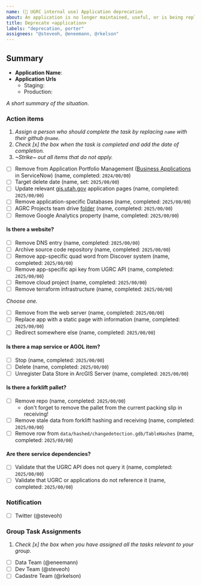 ```yaml
---
name: (🔐 UGRC internal use) Application deprecation
about: An application is no longer maintained, useful, or is being replaced
title: Deprecate <application>
labels: "deprecation, porter"
assignees: "@steveoh, @eneemann, @rkelson"
---
```


## Summary

- **Application Name**:
- **Application Urls**
  - Staging:
  - Production:

_A short summary of the situation._

### Action items

1. _Assign a person who should complete the task by replacing `name` with their github `@name`._
1. _Check [x] the box when the task is completed and add the date of completion._
1. _~Strike~ out all items that do not apply._

- [ ] Remove from Application Portfolio Management ([Business Applications](https://utah.servicenowservices.com/now/nav/ui/classic/params/target/cmdb_ci_business_app_list.do%3Fsysparm_userpref_module%3D11133b75870003005f9f578c87cb0bfe) in ServiceNow) (name, completed: `2024/00/00`)
- [ ] Target delete date (name, set: `2025/00/00`)
- [ ] Update relevant [gis.utah.gov](https://gis.utah.gov/developer/application) application pages (name, completed: `2025/00/00`)
- [ ] Remove application-specific Databases (name, completed: `2025/00/00`)
- [ ] AGRC Projects team drive [folder](https://drive.google.com/drive/folders/0AIVByxAYHd4oUk9PVA) (name, completed: `2025/00/00`)
- [ ] Remove Google Analytics property (name, completed: `2025/00/00`)

#### Is there a website?

- [ ] Remove DNS entry (name, completed: `2025/00/00`)
- [ ] Archive source code repository (name, completed: `2025/00/00`)
- [ ] Remove app-specific quad word from Discover system (name, completed: `2025/00/00`)
- [ ] Remove app-specific api key from UGRC API (name, completed: `2025/00/00`)
- [ ] Remove cloud project (name, completed: `2025/00/00`)
- [ ] Remove terraform infrastructure (name, completed: `2025/00/00`)

_Choose one._

- [ ] Remove from the web server (name, completed: `2025/00/00`)
- [ ] Replace app with a static page with information (name, completed: `2025/00/00`)
- [ ] Redirect somewhere else (name, completed: `2025/00/00`)

#### Is there a map service or AGOL item?

- [ ] Stop (name, completed: `2025/00/00`)
- [ ] Delete (name, completed: `2025/00/00`)
- [ ] Unregister Data Store in ArcGIS Server (name, completed: `2025/00/00`)

#### Is there a forklift pallet?

- [ ] Remove repo (name, completed: `2025/00/00`)
  - don't forget to remove the pallet from the current packing slip in receiving!
- [ ] Remove stale data from forklift hashing and receiving (name, completed: `2025/00/00`)
- [ ] Remove row from `data/hashed/changedetection.gdb/TableHashes` (name, completed: `2025/00/00`)

#### Are there service dependencies?

- [ ] Validate that the UGRC API does not query it (name, completed: `2025/00/00`)
- [ ] Validate that UGRC or applications do not reference it (name, completed: `2025/00/00`)

### Notification

- [ ] Twitter (@steveoh)

### Group Task Assignments

1. _Check [x] the box when you have assigned all the tasks relevant to your group._

- [ ] Data Team (@eneemann)
- [ ] Dev Team (@steveoh)
- [ ] Cadastre Team (@rkelson)
